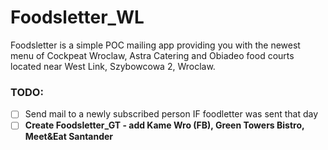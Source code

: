 # Foodsletter_WL
Foodsletter is a simple POC mailing app providing you with the newest menu of Cockpeat Wroclaw, Astra Catering and Obiadeo food courts located near West Link, Szybowcowa 2, Wroclaw.

### TODO:
- [ ] Send mail to a newly subscribed person IF foodletter was sent that day
- [ ] **Create Foodsletter_GT - add Kame Wro (FB), Green Towers Bistro, Meet&Eat Santander**
